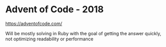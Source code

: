 # Advent of Code - 2018

https://adventofcode.com/

Will be mostly solving in Ruby with the goal of getting the answer quickly, not optimizing readability or performance
